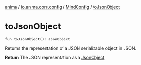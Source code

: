 [anima](../../index.md) / [io.anima.core.config](../index.md) / [MindConfig](index.md) / [toJsonObject](./to-json-object.md)

# toJsonObject

`fun toJsonObject(): JsonObject`

Returns the representation of a JSON serializable object in JSON.

**Return**
The JSON representation as a [JsonObject](#)

